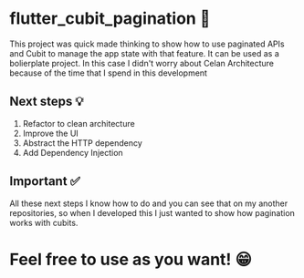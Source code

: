 # flutter_cubit_pagination 📲️

This project was quick made thinking to show how to use paginated APIs and Cubit to manage the app state with that feature.
It can be used as a bolierplate project. In this case I didn't worry about Celan Architecture because of the time that I spend in this development

## Next steps 💡️

1. Refactor to clean architecture
2. Improve the UI
3. Abstract the HTTP dependency
4. Add Dependency Injection

## Important ✅️
All these next steps I know how to do and you can see that on my another repositories, so when I developed this I just wanted to show how pagination works with cubits.

# Feel free to use as you want! 😁️
